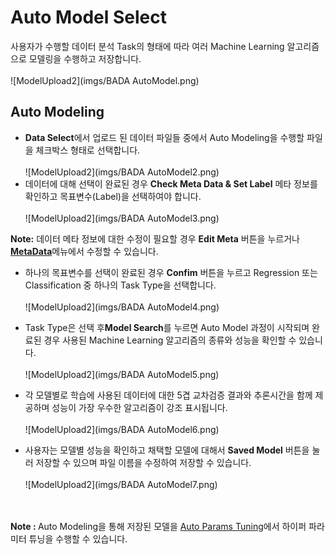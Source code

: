 # Auto Model Select
사용자가 수행할 데이터 분석 Task의 형태에 따라 여러 Machine Learning 알고리즘으로 모델링을 수행하고 저장합니다.
<br><br>
![ModelUpload2](imgs/BADA AutoModel.png)
## Auto Modeling
* <B>Data Select</B>에서 업로드 된 데이터 파일들 중에서 Auto Modeling을 수행할 파일을 체크박스 형태로 선택합니다.
<br><br>
![ModelUpload2](imgs/BADA AutoModel2.png)
* 데이터에 대해 선택이 완료된 경우 <B>Check Meta Data & Set Label</B> 메타 정보를 확인하고 목표변수(Label)을 선택하여야 합니다.
<br><br>
![ModelUpload2](imgs/BADA AutoModel3.png)

<B>Note:</B> 데이터 메타 정보에 대한 수정이 필요할 경우 <B>Edit Meta</B> 버튼을 누르거나 <B>[MetaData](/MetaData/)</B>메뉴에서 수정할 수 있습니다.

* 하나의 목표변수를 선택이 완료된 경우 <B>Confim</B> 버튼을 누르고 Regression 또는 Classification 중 하나의 Task Type을 선택합니다.
<br><br>
![ModelUpload2](imgs/BADA AutoModel4.png)

* Task Type은 선택 후<B>Model Search</B>를 누르면 Auto Model 과정이 시작되며 완료된 경우 사용된 Machine Learning 알고리즘의 종류와 성능을 확인할 수 있습니다.
<br><br>
![ModelUpload2](imgs/BADA AutoModel5.png)
* 각 모델별로 학습에 사용된 데이터에 대한 5겹 교차검증 결과와 추론시간을 함께 제공하며 성능이 가장 우수한 알고리즘이 강조 표시됩니다.
<br><br>
![ModelUpload2](imgs/BADA AutoModel6.png)
* 사용자는 모델별 성능을 확인하고 채택할 모델에 대해서 <B>Saved Model</B> 버튼을 눌러 저장할 수 있으며 파일 이름을 수정하여 저장할 수 있습니다.
<br><br>
![ModelUpload2](imgs/BADA AutoModel7.png)

<br><br>
<B>Note : </B> Auto Modeling을 통해 저장된 모델을 [Auto Params Tuning](/AutoModelTuning/)에서 하이퍼 파라미터 튜닝을 수행할 수 있습니다.
